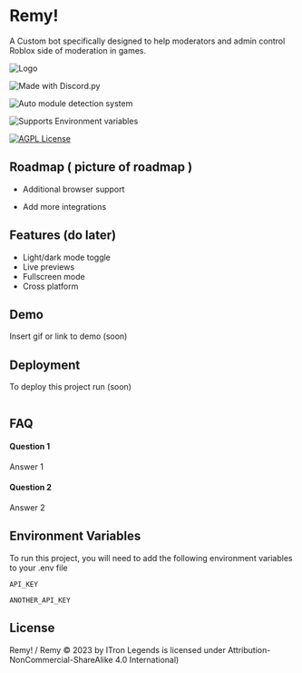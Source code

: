 # Remy! 
A Custom bot specifically designed to help moderators and admin control Roblox side of moderation in games. 



![Logo](https://cdn.discordapp.com/attachments/1121718424398221373/1158021113264230430/Picsart_23-10-01_17-41-28-154.png)


![Made with Discord.py](https://img.shields.io/badge/Made%20with%20Discord.py-0388cb?style=flat&logo=discord&logoColor=white)


![Auto module detection system ](https://img.shields.io/badge/Auto%20module%20detection%20system-4c04ba?style=flat&logo=Discogs&logoColor=Black)

![Supports Environment variables](https://img.shields.io/badge/Supports%20Environment%20variables-.ENV-black?labelColor=4d4dff&style=flat&logo=dotenv&logoColor=white)


[![AGPL License](https://img.shields.io/badge/Attribution%20NonCommercial%20ShareAlike%204.0%20International-Remy%20Beta-purple?logo=creativecommons)](https://creativecommons.org/licenses/by-nc-sa/4.0/deed.en)


## Roadmap ( picture of roadmap )

- Additional browser support

- Add more integrations


## Features (do later)

- Light/dark mode toggle
- Live previews
- Fullscreen mode
- Cross platform


## Demo

Insert gif or link to demo (soon)


## Deployment

To deploy this project run (soon)

```soon
```


## FAQ

#### Question 1

Answer 1

#### Question 2

Answer 2


## Environment Variables

To run this project, you will need to add the following environment variables to your .env file

`API_KEY`

`ANOTHER_API_KEY`


## License

Remy! / Remy © 2023 by ITron Legends is licensed under Attribution-NonCommercial-ShareAlike 4.0 International)

